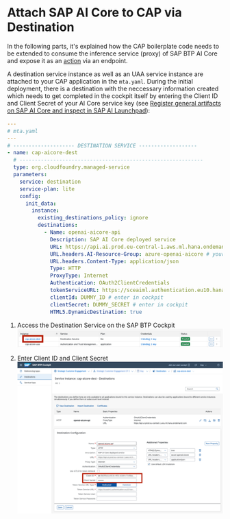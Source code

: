 # Attach SAP AI Core to CAP via Destination

In the following parts, it's explained how the CAP boilerplate code needs to be extended to consume the inference service (proxy) of SAP BTP AI Core and expose it as an [action](https://cap.cloud.sap/docs/guides/providing-services#actions-and-functions) via an endpoint.

A destination service instance as well as an UAA service instance are attached to your CAP application in the `mta.yaml`. During the initial deployment, there is a destination with the neccessary information created which needs to get completed in the cockpit itself by entering the Client ID and Client Secret of your AI Core service key (see [Register general artifacts on SAP AI Core and inspect in SAP AI Launchpad](/documentation/01-ai-core-azure-openai-proxy/03-register-general-artifacts.md)):

```yaml
---
# mta.yaml
---
# -------------------- DESTINATION SERVICE -------------------
- name: cap-aicore-dest
  # ------------------------------------------------------------
  type: org.cloudfoundry.managed-service
  parameters:
    service: destination
    service-plan: lite
    config:
      init_data:
        instance:
          existing_destinations_policy: ignore
          destinations:
            - Name: openai-aicore-api
              Description: SAP AI Core deployed service
              URL: https://api.ai.prod.eu-central-1.aws.ml.hana.ondemand.com
              URL.headers.AI-Resource-Group: azure-openai-aicore # your resource group
              URL.headers.Content-Type: application/json
              Type: HTTP
              ProxyType: Internet
              Authentication: OAuth2ClientCredentials
              tokenServiceURL: https://sceaiml.authentication.eu10.hana.ondemand.com/oauth/token # your token service url of the SAP AI Core instance
              clientId: DUMMY_ID # enter in cockpit
              clientSecret: DUMMY_SECRET # enter in cockpit
              HTML5.DynamicDestination: true
```

1. Access the Destination Service on the SAP BTP Cockpit
   ![Destination Service](resources/destination-service.png)

2. Enter Client ID and Client Secret
   ![Destination Service](resources/destination.png)
